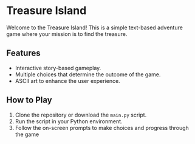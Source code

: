 # Treasure Island

Welcome to the Treasure Island! This is a simple text-based adventure game where your mission is to find the treasure.

## Features

- Interactive story-based gameplay.
- Multiple choices that determine the outcome of the game.
- ASCII art to enhance the user experience.

## How to Play

1. Clone the repository or download the `main.py` script.
2. Run the script in your Python environment.
3. Follow the on-screen prompts to make choices and progress through the game
